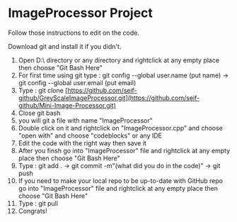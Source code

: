 <h1> ImageProcessor Project </h1> 

Follow those instructions to edit on the code.

Download git and install it if you didn't.

1) Open D:\ directory or any directory and rightclick at any empty place then choose "Git Bash Here"
2) For first time using git type : git config --global user.name (put name) -> git config --global user.email (put email)
3) Type : git clone [https://github.com/seif-github/GreyScaleImageProcessor.git](https://github.com/seif-github/Mini-Image-Processor.git)
4) Close git bash
5) you will git a file with name "ImageProcessor"
6) Double click on it and rightclick on "ImageProcessor.cpp" and choose "open with" and choose "codeblocks" or any IDE
7) Edit the code with the right way then save it
8) After you finsh go into "ImageProcessor" file and rightclick at any empty place then choose "Git Bash Here"
9) Type : git add . ->  git commit -m"(what did you do in the code)" -> git push
10) If you need to make your local repo to be up-to-date with GitHub repo go into "ImageProcessor" file and rightclick at any empty place then choose "Git Bash Here"
12) Type : git pull
13) Congrats!
